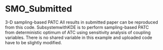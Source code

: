 # SMO_Submitted
3-D sampling-based PATC
All results in submitted paper can be reproduced from this code.
SubsystemwithKDE is to perform sampling-based PATC from deterministic optimum of ATC using sensitivity analysis of coupling variables.
There is no shared variable in this example and uploaded code have to be slightly modified.
